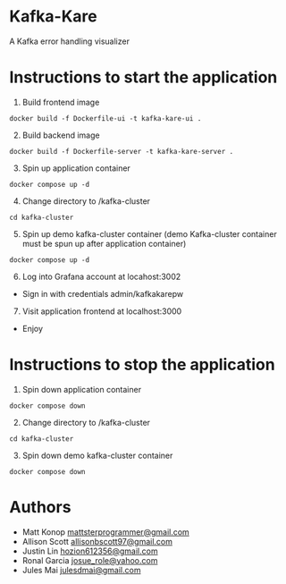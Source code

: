 # Kafka-Kare
A Kafka error handling visualizer 


# Instructions to start the application
1. Build frontend image
```
docker build -f Dockerfile-ui -t kafka-kare-ui .
```

2. Build backend image
```
docker build -f Dockerfile-server -t kafka-kare-server .
```

3. Spin up application container
```
docker compose up -d
```

4. Change directory to /kafka-cluster
```
cd kafka-cluster
```

5. Spin up demo kafka-cluster container (demo Kafka-cluster container must be spun up after application container)
```
docker compose up -d
```

6. Log into Grafana account at locahost:3002
- Sign in with credentials admin/kafkakarepw

7. Visit application frontend at localhost:3000
- Enjoy


# Instructions to stop the application
1. Spin down application container
```
docker compose down
```

2. Change directory to /kafka-cluster
```
cd kafka-cluster
```

3. Spin down demo kafka-cluster container
```
docker compose down
```


# Authors
- Matt Konop <mattsterprogrammer@gmail.com>
- Allison Scott <allisonbscott97@gmail.com>
- Justin Lin <hozion612356@gmail.com>
- Ronal Garcia <josue_role@yahoo.com>
- Jules Mai <julesdmai@gmail.com>